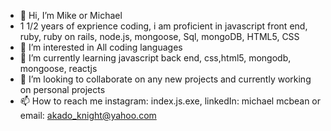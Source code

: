 - 👋 Hi, I’m Mike or Michael
- 1 1/2 years of exprience coding, i am proficient in javascript front end, ruby, ruby on rails, node.js, mongoose, Sql, mongoDB, HTML5, CSS
- 👀 I’m interested in All coding languages
- 🌱 I’m currently learning javascript back end, css,html5, mongodb, mongoose, reactjs
- 💞️ I’m looking to collaborate on any new projects and currently working on personal projects
- 📫 How to reach me instagram: index.js.exe, linkedIn: michael mcbean or email: akado_knight@yahoo.com

<!---
Calmpsycho333/Calmpsycho333 is a ✨ special ✨ repository because its `README.md` (this file) appears on your GitHub profile.
You can click the Preview link to take a look at your changes.
--->
